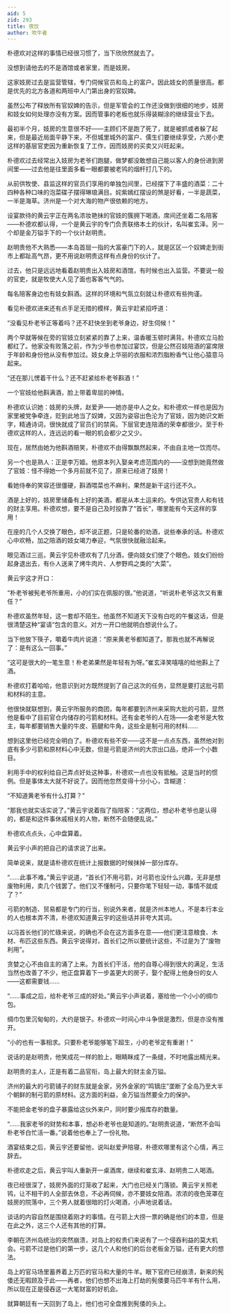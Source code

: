 ```yaml
---
aid: 5
zid: 293
title: 夜饮
author: 吹牛者
---
```


朴德欢对这样的事情已经很习惯了，当下欣欣然就去了。

没想到请他去的不是酒馆或者家里，而是妓房。

这家妓房过去是监营管辖，专门伺候官员和岛上的富户。因此妓女的质量很高。都是优先的北方各道和两班中人门第出身的官奴婢。

虽然公布了释放所有官奴婢的告示，但是军管会的工作还没做到很细的地步，妓房和妓女如何处理亦没有方案。因而管事的老板也就乐得装糊涂的继续营业下去。

最初半个月，妓房的生意很不好——主顾们不是跑了死了，就是被抓或者躲了起来，但是最近局面平静下来，不但城里城外的富户、儒生们要继续享受，六房小吏这样的基层官吏因为重新恢复了工作，因而妓房的买卖又兴旺起来。

朴德欢过去经常出入妓房为老爷们跑腿，做梦都没敢想自己能以客人的身份进到房间里——过去他是往里面多看一眼都要被老鸨的烟杆打几下的。

从前供牧使、县监这样的官员们享用的单独包间里，已经摆下了丰盛的酒菜：二十四种各种口味的泡菜碟子摆得琳琅满目。姹紫嫣红摆设的煞是好看，一半是蔬菜，一半是海草。济州是一个对大海的物产很依赖的地方。

设宴款待的黄云宇正在两名浓妆艳抹的官妓的簇拥下喝酒，席间还坐着二名陪客——朴德欢都认得，一个是黄云宇的专门负责联络本土的伙计，名叫崔玄泽。另一个却是金万镒手下的一个伙计赵明贵。

赵明贵他不大熟悉——本岛首屈一指的大富豪门下的人，就是区区一个奴婢走到街市上都趾高气昂，更不用说赵明贵这样有点身份的伙计了。

过去，他只是远远地看着赵明贵出入妓房和酒馆，有时候也出入监营。不要说一般的官吏，就是牧使大人见了面也客客气气的。

每名陪客身边也有妓女斟酒。这样的环境和气氛立刻就让朴德欢有些拘谨。

看见朴德欢进来还有点手足无措的模样，黄云宇赶紧招呼道：

“没看见朴老爷正等着吗？还不赶快坐到老爷身边，好生伺候！”

两个早就等候在旁的官妓立刻紧紧的靠了上来，温香暖玉顿时满背。朴德欢立马脸都红了。他家没有败落之前，作为少爷也参加过宴饮，但是公然召妓陪酒的宴席限于年龄和身份他从没有参加过。妓女身上华丽的衣服和浓烈脂粉香气让他心猿意马起来。

“还在那儿愣着干什么？还不赶紧给朴老爷斟酒！”

一个官妓给他斟满酒，脸上带着卑屈的神情。

朴德欢认识她：妓房的头牌，赵爱尹——她亦是中人之女。和朴德欢一样也是因为家里被党争牵连，贬到此地当了奴婢，又因为姿容出色沦为了官妓，因为她识文断字，精通诗词，很快就成了官员们的禁脔。下层官吏连陪酒的荣幸都很少。至于朴德欢这样的人，连远远的看一眼的机会都少之又少。

现在，居然由她为他斟酒赔笑，朴德欢不由得飘飘然起来，不由自主地一饮而尽。

另一个也是熟人：正是李万姬。他原本列入娶亲考虑范围内的——没想到她竟然做了官妓：怪不得她一个多月前就不见了，原来已经进了妓房！

看她侍奉的笑容还很僵硬，斟酒喂菜也不麻利，果然是新干这行还不久。

酒是上好的，妓房里储备有上好的美酒，都是从本土运来的。专供达官贵人和有钱的财主享用。朴德欢想，要不是自己及时投靠了“首长”，哪里能有今天这样的享用！

在座的几个人交换了眼色，却不说正题，只是轮番的劝酒，说些奉承的话。朴德欢心中欢畅，加之陪酒的妓女竭力奉迎，气氛很快就融洽起来。

眼见酒过三巡，黄云宇见朴德欢有了几分酒，便向妓女们使了个眼色。妓女们纷纷起身退出去，有仆人送来了烤牛肉片、人参野鸡之类的“大菜”。

黄云宇这才开口：

“朴老爷被髡老爷所重用，小的们实在佩服的很。”他说道，“听说朴老爷这次又有重任？”

朴德欢虽然年轻，这一套却不陌生。他虽然不知道天下没有白吃的午餐这话，但是很清楚这种“宴请”包含的意义。对方一开口他就明白想说什么了。

当下他放下筷子，嚼着牛肉片说道：“原来黄老爷都知道了。那我也就不再解说了：是有这么一回事。”

“这可是很大的一笔生意！朴老弟果然是年轻有为呀。”崔玄泽笑嘻嘻的给他斟上了酒。

朴德欢打着哈哈，他意识到对方既然提到了自己这次的任务，显然是要打这批弓箭和材料的主意。

他很快就联想到，黄云宇所服务的商团，每年都要到济州来采购大批的弓箭，显然他是看中了目前官仓内储存的弓箭和材料。还有金老爷的人在场——金老爷是大牧主，每年都要销售大量的牛皮、筋腱和牛角，这些全是制弓用的材料……

想到这里他已经完全明白了。朴德欢有些不安——这不是一点点东西，虽然他对到底有多少弓箭和原材料心中无数，但是弓箭是济州的大宗出口品，绝非一个小数目。

利用手中的权利给自己弄点好处这种事，朴德欢一点也没有抵触。这是当时的惯例。但是事体太大就不好说了。因而他忽然变得十分小心，含糊道：

“不知道黄老爷有什么打算？”

“那我也就实话实说了。”黄云宇说着指了指陪客：“这两位，想必朴老爷也是认得的，都是和这件事休戚相关的人物，断然不会随便乱说。”

朴德欢点点头，心中盘算着。

黄云宇小声的把自己的请求说了出来。

简单说来，就是请朴德欢在统计上报数据的时候抹掉一部分库存。

“……此事不难。”黄云宇说道，“首长们不用弓箭，对弓箭也没什么兴趣，无非是想废物利用，卖几个钱罢了。他们又不懂制弓，只要你笔下轻轻一动，事情不就成了？”

弓箭的制造、贸易都是专门的行当，别说外来者，就是济州本地人，不是本行本业的人也根本弄不清，朴德欢知道黄云宇的这些话并非夸大其词。

以冯首长他们的忙碌来说，的确也不会在这方面多在意——他们更注意粮食、木材、布匹这些东西。黄云宇说得对，首长们之所以要统计这些，不过是为了“废物利用”。

贪婪之心不由自主的涌了上来。为首长们干活，他的自尊心得到很大的满足，生活当然也改善了不少，他正盘算着下一步盖更大的房子，娶个配得上他身份的女人——这都需要钱……

“……事成之后，给朴老爷三成的好处。”黄云宇小声说着，塞给他一个小小的绸巾包。

绸巾包里沉甸甸的，大约是银子。朴德欢一时间心中斗争很是激烈，但是亦没有推开。

“小的也有一事相求。只要朴老爷能够笔下超生，小的老爷定有重谢！”

说话的是赵明贵，他笑成花一样的脸上，眼睛眯成了一条缝，不时地露出精光来。

赵明贵的主人，正是有着二品官衔，岛上最大的财主金万镒。

济州的最大的弓箭铺子的财东就是金家，另外金家的“鸣镝庄”垄断了全岛乃至大半个朝鲜的制弓箭的原材料。这方面的利益，金万镒当然要全力的保护。

不能把金老爷的盘子暴露给这伙外来户，同时要少报库存的数量。

“……我家老爷的财势和本事，想必朴老爷也是知道的。”赵明贵说道，“断然不会叫朴老爷白忙活一番。”说着他也奉上了一份礼物。

酒宴结束之后，黄云宇还要留他，说叫赵爱尹陪寝，朴德欢哪里有这个心情，再三辞去。

朴德欢走之后，黄云宇叫人重新开一桌酒席，继续和崔玄泽、赵明贵二人喝酒。

夜已经很深了，妓房外面的灯笼收了起来，大门也已经关门落锁。黄云宇关照老鸨，让不相干的人全部去休息，不必再伺候，亦不要妓女陪酒。浓浓的夜色笼罩在妓房的院落中，三个男人就着很暗的灯火喝酒，小声地说着话。

谈话的内容自然是围绕着刚才的事情。在弓箭上大捞一票的确是他们的本意，但是在此之外，这三个人还有其他的打算。

李朝在济州岛统治的突然崩溃，对岛上的权贵们来说有了一个侵吞利益的莫大机会。弓箭不过是他们的第一步，这几个人和他们的后台老板金万镒，还有更大的想法。

岛上的官马场里蓄养着上万匹的官马和大量的牛羊。眼下官府已经崩溃，新来的髡倭还无暇顾及于此——再者，他们也想不出海上打劫的髡倭要马匹牛羊有什么用，所以现在正是侵吞这一大笔财富的好机会。

就算朝廷有一天回到了岛上，他们也可全盘推到髡倭的头上。

